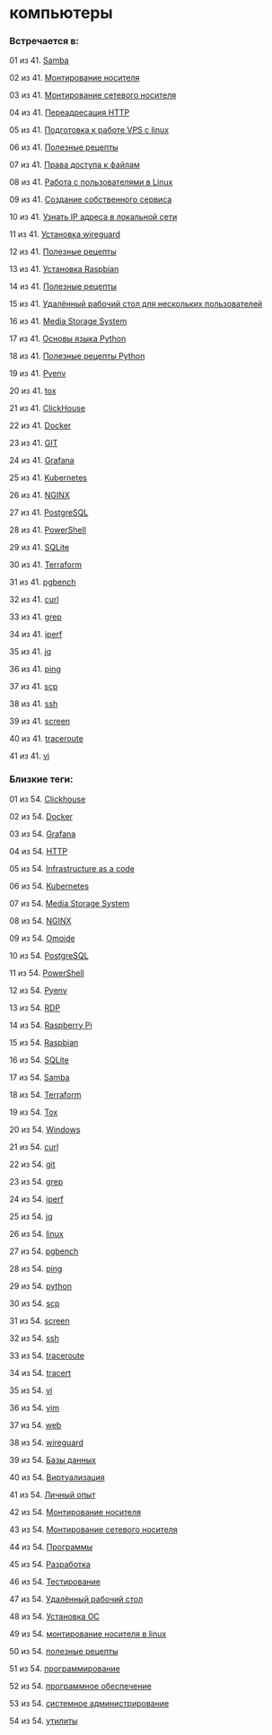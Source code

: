 # компьютеры

### Встречается в:

01 из 41. [Samba](../Компьютеры%20и%20софт/Linux/Samba.md)

02 из 41. [Монтирование носителя](../Компьютеры%20и%20софт/Linux/Монтирование%20носителя.md)

03 из 41. [Монтирование сетевого носителя](../Компьютеры%20и%20софт/Linux/Монтирование%20сетевого%20носителя.md)

04 из 41. [Переадресация HTTP](../Компьютеры%20и%20софт/Linux/Переадресация%20HTTP.md)

05 из 41. [Подготовка к работе VPS с linux](../Компьютеры%20и%20софт/Linux/Подготовка%20к%20работе%20VPS%20с%20linux.md)

06 из 41. [Полезные рецепты](../Компьютеры%20и%20софт/Linux/Полезные%20рецепты%20Linux.md)

07 из 41. [Права доступа к файлам](../Компьютеры%20и%20софт/Linux/Права%20доступа%20к%20файлам.md)

08 из 41. [Работа с пользователями в Linux](../Компьютеры%20и%20софт/Linux/Работа%20с%20пользователями.md)

09 из 41. [Создание собственного сервиса](../Компьютеры%20и%20софт/Linux/Создание%20собственного%20сервиса.md)

10 из 41. [Узнать IP адреса в локальной сети](../Компьютеры%20и%20софт/Linux/Узнать%20IP%20адреса%20в%20локальной%20сети.md)

11 из 41. [Установка wireguard](../Компьютеры%20и%20софт/Linux/Установка%20wireguard.md)

12 из 41. [Полезные рецепты](../Компьютеры%20и%20софт/Raspberry%20Pi/Полезные%20рецепты%20Raspberry%20Pi.md)

13 из 41. [Установка Raspbian](../Компьютеры%20и%20софт/Raspberry%20Pi/Установка%20Raspbian.md)

14 из 41. [Полезные рецепты](../Компьютеры%20и%20софт/Windows/Полезные%20рецепты%20Windows.md)

15 из 41. [Удалённый рабочий стол для нескольких пользователей](../Компьютеры%20и%20софт/Windows/Удалённый%20рабочий%20стол%20для%20нескольких%20пользователей.md)

16 из 41. [Media Storage System](../Компьютеры%20и%20софт/Личный%20опыт/Omoide/Media%20Storage%20System.md)

17 из 41. [Основы языка Python](../Компьютеры%20и%20софт/Программирование/Основы%20языка%20Python.md)

18 из 41. [Полезные рецепты Python](../Компьютеры%20и%20софт/Программирование/Полезные%20рецепты%20Python.md)

19 из 41. [Pyenv](../Компьютеры%20и%20софт/Программные%20компоненты/pyenv.md)

20 из 41. [tox](../Компьютеры%20и%20софт/Программные%20компоненты/tox.md)

21 из 41. [ClickHouse](../Компьютеры%20и%20софт/Программы/Clickhouse.md)

22 из 41. [Docker](../Компьютеры%20и%20софт/Программы/Docker.md)

23 из 41. [GIT](../Компьютеры%20и%20софт/Программы/GIT.md)

24 из 41. [Grafana](../Компьютеры%20и%20софт/Программы/Grafana.md)

25 из 41. [Kubernetes](../Компьютеры%20и%20софт/Программы/Kubernetes.md)

26 из 41. [NGINX](../Компьютеры%20и%20софт/Программы/Nginx.md)

27 из 41. [PostgreSQL](../Компьютеры%20и%20софт/Программы/PostgreSQL.md)

28 из 41. [PowerShell](../Компьютеры%20и%20софт/Программы/PowerShell.md)

29 из 41. [SQLite](../Компьютеры%20и%20софт/Программы/SQLite.md)

30 из 41. [Terraform](../Компьютеры%20и%20софт/Программы/Terraform.md)

31 из 41. [pgbench](../Компьютеры%20и%20софт/Программы/pgbench.md)

32 из 41. [curl](../Компьютеры%20и%20софт/Утилиты/Curl.md)

33 из 41. [grep](../Компьютеры%20и%20софт/Утилиты/Grep.md)

34 из 41. [iperf](../Компьютеры%20и%20софт/Утилиты/Iperf.md)

35 из 41. [jq](../Компьютеры%20и%20софт/Утилиты/Jq.md)

36 из 41. [ping](../Компьютеры%20и%20софт/Утилиты/Ping.md)

37 из 41. [scp](../Компьютеры%20и%20софт/Утилиты/SCP.md)

38 из 41. [ssh](../Компьютеры%20и%20софт/Утилиты/SSH.md)

39 из 41. [screen](../Компьютеры%20и%20софт/Утилиты/Screen.md)

40 из 41. [traceroute](../Компьютеры%20и%20софт/Утилиты/Traceroute.md)

41 из 41. [vi](../Компьютеры%20и%20софт/Утилиты/Vi.md)


### Близкие теги:

01 из 54. [Clickhouse](../__tags/clickhouse.md)

02 из 54. [Docker](../__tags/docker.md)

03 из 54. [Grafana](../__tags/grafana.md)

04 из 54. [HTTP](../__tags/http.md)

05 из 54. [Infrastructure as a code](../__tags/infrastructure_as_a_code.md)

06 из 54. [Kubernetes](../__tags/kubernetes.md)

07 из 54. [Media Storage System](../__tags/media_storage_system.md)

08 из 54. [NGINX](../__tags/nginx.md)

09 из 54. [Omoide](../__tags/omoide.md)

10 из 54. [PostgreSQL](../__tags/postgresql.md)

11 из 54. [PowerShell](../__tags/powershell.md)

12 из 54. [Pyenv](../__tags/pyenv.md)

13 из 54. [RDP](../__tags/rdp.md)

14 из 54. [Raspberry Pi](../__tags/raspberry_pi.md)

15 из 54. [Raspbian](../__tags/raspbian.md)

16 из 54. [SQLite](../__tags/sqlite.md)

17 из 54. [Samba](../__tags/samba.md)

18 из 54. [Terraform](../__tags/terraform.md)

19 из 54. [Tox](../__tags/tox.md)

20 из 54. [Windows](../__tags/windows.md)

21 из 54. [curl](../__tags/curl.md)

22 из 54. [git](../__tags/git.md)

23 из 54. [grep](../__tags/grep.md)

24 из 54. [iperf](../__tags/iperf.md)

25 из 54. [jq](../__tags/jq.md)

26 из 54. [linux](../__tags/linux.md)

27 из 54. [pgbench](../__tags/pgbench.md)

28 из 54. [ping](../__tags/ping.md)

29 из 54. [python](../__tags/python.md)

30 из 54. [scp](../__tags/scp.md)

31 из 54. [screen](../__tags/screen.md)

32 из 54. [ssh](../__tags/ssh.md)

33 из 54. [traceroute](../__tags/traceroute.md)

34 из 54. [tracert](../__tags/tracert.md)

35 из 54. [vi](../__tags/vi.md)

36 из 54. [vim](../__tags/vim.md)

37 из 54. [web](../__tags/web.md)

38 из 54. [wireguard](../__tags/wireguard.md)

39 из 54. [Базы данных](../__tags/bazy_dannyh.md)

40 из 54. [Виртуализация](../__tags/virtualizatsiya.md)

41 из 54. [Личный опыт](../__tags/lichnyy_opyt.md)

42 из 54. [Монтирование носителя](../__tags/montirovanie_nositelya.md)

43 из 54. [Монтирование сетевого носителя](../__tags/montirovanie_setevogo_nositelya.md)

44 из 54. [Программы](../__tags/programmy.md)

45 из 54. [Разработка](../__tags/razrabotka.md)

46 из 54. [Тестирование](../__tags/testirovanie.md)

47 из 54. [Удалённый рабочий стол](../__tags/udalennyy_rabochiy_stol.md)

48 из 54. [Установка ОС](../__tags/ustanovka_os.md)

49 из 54. [монтирование носителя в linux](../__tags/montirovanie_nositelya_v_linux.md)

50 из 54. [полезные рецепты](../__tags/poleznye_retsepty.md)

51 из 54. [программирование](../__tags/programmirovanie.md)

52 из 54. [программное обеспечение](../__tags/programmnoe_obespechenie.md)

53 из 54. [системное администрирование](../__tags/sistemnoe_administrirovanie.md)

54 из 54. [утилиты](../__tags/utility.md)

